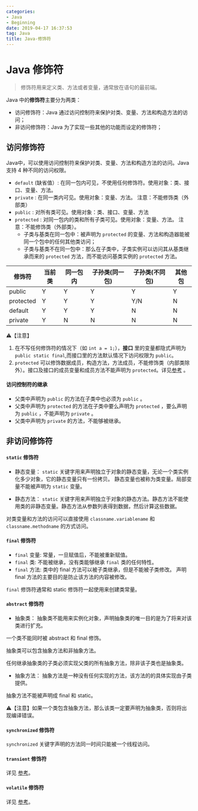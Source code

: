 ```yaml
---
categories:
- Java
- Beginning
date: 2019-04-17 16:37:53
tag: Java
title: Java-修饰符
---
```


# Java 修饰符

> 修饰符用来定义类、方法或者变量，通常放在语句的最前端。

Java 中的**修饰符**主要分为两类：

* 访问修饰符：Java 通过访问控制符来保护对类、变量、方法和构造方法的访问；
* 非访问修饰符：Java 为了实现一些其他的功能而设定的修饰符；

## 访问修饰符

Java中，可以使用访问控制符来保护对类、变量、方法和构造方法的访问。Java 支持 4 种不同的访问权限。

* `default` (缺省值）: 在同一包内可见，不使用任何修饰符。使用对象：类、接口、变量、方法。
* `private` : 在同一类内可见。使用对象：变量、方法。 注意：不能修饰类（外部类）
* `public` : 对所有类可见。使用对象：类、接口、变量、方法
* `protected` : 对同一包内的类和所有子类可见。使用对象：变量、方法。 注意：不能修饰类（外部类）。
    - 子类与基类在同一包中：被声明为 `protected` 的变量、方法和构造器能被同一个包中的任何其他类访问；
    - 子类与基类不在同一包中：那么在子类中，子类实例可以访问其从基类继承而来的 `protected` 方法，而不能访问基类实例的 `protected` 方法。

| 修饰符     | 当前类 | 同一包内 | 子孙类(同一包) | 子孙类(不同包) | 其他包 |
|-----------|-----|------|----------|----------|-----|
| public    | Y   | Y    | Y        | Y        | Y   |
| protected | Y   | Y    | Y        | Y/N      | N   |
| default   | Y   | Y    | Y        | N        | N   |
| private   | Y   | N    | N        | N        | N   |

⚠️【注意】
1. 在不写任何修饰符的情况下（如 `int a = 1;`），**接口** 里的变量都隐式声明为 `public static final`,而接口里的方法默认情况下访问权限为 `public`。
2. `protected` 可以修饰数据成员，构造方法，方法成员，不能修饰类（内部类除外）。接口及接口的成员变量和成员方法不能声明为 `protected`。详见[参考](http://www.runoob.com/w3cnote/java-protected-keyword-detailed-explanation.html) 。

#### 访问控制符的继承

* 父类中声明为 `public` 的方法在子类中也必须为 `public` 。
* 父类中声明为 `protected` 的方法在子类中要么声明为 `protected` ，要么声明为 `public` ，不能声明为 `private` 。
* 父类中声明为 `private` 的方法，不能够被继承。

## 非访问修饰符

#### `static` 修饰符

* 静态变量：
`static` 关键字用来声明独立于对象的静态变量，无论一个类实例化多少对象，它的静态变量只有一份拷贝。 静态变量也被称为类变量。局部变量不能被声明为 `static` 变量。

* 静态方法：
`static` 关键字用来声明独立于对象的静态方法。静态方法不能使用类的非静态变量。静态方法从参数列表得到数据，然后计算这些数据。

对类变量和方法的访问可以直接使用 `classname.variablename` 和 `classname.methodname` 的方式访问。

#### `final` 修饰符

* `final` 变量:
常量，一旦赋值后，不能被重新赋值。
* `final` 类:
不能被继承，没有类能够继承 `final` 类的任何特性。
* `final` 方法:
类中的 final 方法可以被子类继承，但是不能被子类修改。
声明 final 方法的主要目的是防止该方法的内容被修改。

`final` 修饰符通常和 static 修饰符一起使用来创建类常量。

#### `abstract` 修饰符

* 抽象类：
抽象类不能用来实例化对象，声明抽象类的唯一目的是为了将来对该类进行扩充。

一个类不能同时被 abstract 和 final 修饰。

抽象类可以包含抽象方法和非抽象方法。

任何继承抽象类的子类必须实现父类的所有抽象方法，除非该子类也是抽象类。

* 抽象方法：
抽象方法是一种没有任何实现的方法，该方法的的具体实现由子类提供。

抽象方法不能被声明成 final 和 static。

⚠️【注意】如果一个类包含抽象方法，那么该类一定要声明为抽象类，否则将出现编译错误。


#### `synchronized` 修饰符

`synchronized` 关键字声明的方法同一时间只能被一个线程访问。

#### `transient` 修饰符

详见 [参考](http://www.runoob.com/java/java-modifier-types.html)。

#### `volatile` 修饰符

详见 [参考](http://www.runoob.com/java/java-modifier-types.html)。